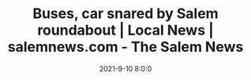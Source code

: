 ---
"title": "Buses, car snared by Salem roundabout | Local News | salemnews.com - The Salem News"
"date": "2021-9-10 8:0:0"
"feed_name": "GOOGLENEWSCONSTRUCTION"
"feed_website": "https://news.google.com/search?q=construction%2Bincident&hl=en-US&gl=US&ceid=US:en"
"feed_rss": "https://news.google.com/rss/search?q=construction%2Bincident&hl=en-US&gl=US&ceid=US:en"
"link": "https://www.salemnews.com/news/local_news/buses-car-snared-by-salem-roundabout/article_17a12a53-bfb9-55c4-a985-63466bfdf9b3.html"
"file": "_posts/2021-1-1-90cb20456982e5fd34a0a2be86403b9f6164d781.md"
"accident": "0"
"drilling": "0"
"dead": "0"
"injured": "0"
---